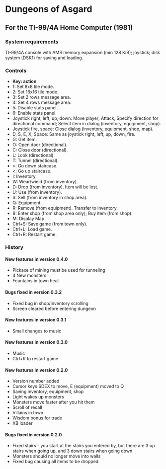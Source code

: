 # Dungeons of Asgard

## For the TI-99/4A Home Computer (1981)

### System requirements

TI-99/4A console with AMS memory expansion (min 128 KiB); joystick; disk system (DSK1) for saving and loading.

### Controls

* **Key: action**
* 1: Set 8x8 tile mode.
* 2: Set 16x16 tile mode.
* 3: Set 2 rows message area.
* 4: Set 4 rows message area.
* 5: Disable stats panel.
* 6: Enable stats panel.
* Joystick right, left, up, down: Move player; Attack; Specify direction for directional command; Select item in dialog (inventory, equipment, shop).
* Joystick fire, space: Close dialog (inventory, equipment, shop, map).
* D, S, E, X, Space: Same as joystick right, left, up, down, fire.
* G: Get item.
* O: Open door (directional).
* C: Close door (directional).
* L: Look (directional).
* T: Tunnel (directional).
* \>: Go down staircase.
* <: Go up staircase.
* I: Inventory.
* W: Wear/wield (from inventory).
* D: Drop (from inventory). Item will be lost.
* U: Use (from inventory).
* S: Sell (from inventory in shop area).
* Q: Equipment.
* R: Remove (from equipment). Transfer to inventory.
* B: Enter shop (from shop area only); Buy item (from shop).
* M: Display Map.
* Ctrl+S: Save game (from town only).
* Ctrl+L: Load game.
* Ctrl+R: Restart game.

### History

#### New features in version 0.4.0

* Pickaxe of mining must be used for tunneling
* 4 New monsters
* Fountains in town heal

#### Bugs fixed in version 0.3.2

* Fixed bug in shop/inventory scrolling 
* Screen cleared before entering dungeon

#### New features in version 0.3.1

* Small changes to music

#### New features in version 0.3.0

* Music
* Ctrl+R to restart game

#### New features in version 0.2.0

* Version number added
* Cursor keys SDEX to move, E (equipment) moved to Q
* Saving inventory, equipment, shop
* Light wakes up monsters
* Monsters move faster after you hit them
* Scroll of recall
* Villains in town
* Wisdom bonus for trade
* XB loader

#### Bugs fixed in version 0.2.0

* Fixed stairs - you start at the stairs you entered by, but there are 3 up stairs when going up, and 3 down stairs when going down
* Monsters should no longer move into walls
* Fixed bug causing all items to be dropped

